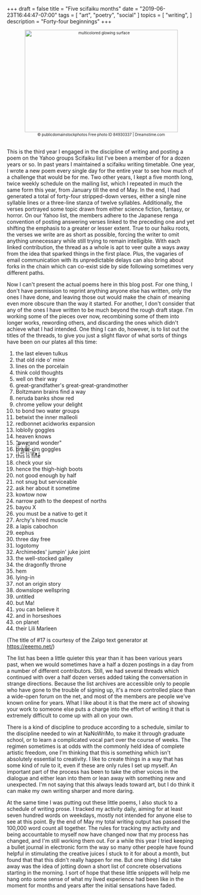 
+++
draft = false
title = "Five scifaiku months"
date = "2019-06-23T16:44:47-07:00"
tags = [
  "art",
  "poetry",
  "social"
]
topics = [
  "writing",
]
description = "Forty-four beginnings"
+++


<div align="center" style="font-size:x-small"><img src="https://milkfish08.s3.amazonaws.com/photo/blog/abovethefold/dreamstime_xxl_84930337.jpg" alt="multicolored glowing surface"
title="multicolored glowing surface" width="409" height="273" /><br />
© publicdomainstockphotos
Free photo ID 84930337 | Dreamstime.com
</div><br clear="all" />

This is the third year I engaged in the discipline of writing and posting a poem on the Yahoo groups Scifaiku list I've been a member of for a dozen years or so.
In past years I maintained a scifaiku writing timetable.
One year,  I wrote a new poem every single day for the entire year to see how much of a challenge that would be for me.
Two other years, I kept a five month long, twice weekly schedule on the mailing list, which I repeated in much the same form this year, from January till the end of May.
In the end, I had generated a total of forty-four stripped-down verses, either a single nine syllable lines or a three-line stanza of twelve syllables.
Additionally, the verses portrayed some topic drawn from either science fiction, fantasy, or horror.
On our Yahoo list, the members adhere to the Japanese renga convention of posting answering verses linked to the preceding one and yet shifting the emphasis to a greater or lesser extent.
True to our haiku roots, the verses we write are as short as possible, forcing the writer to omit anything unnecessary while still trying to remain intelligible.
With each linked contribution, the thread as a whole is apt to veer quite a ways away from the idea that sparked things in the first place.
Plus, the vagaries of email communication with its unpredictable delays can also bring about forks in the chain which can co-exist side by side following sometimes very different paths.

Now I can't present the actual poems here in this blog post.
For one thing, I don't have permission to reprint anything anyone else has written, only the ones I have done, and leaving those out would make the chain of meaning even more obscure than the way it started.
For another, I don't consider that any of the ones I have written to be much beyond the rough draft stage.
I'm working some of the pieces over now, recombining some of them into longer works, rewording others, and discarding the ones which didn't achieve what I had intended.
One thing I can do, however, is to list out the titles of the threads, to give you just a slight flavor of what sorts of things have been on our plates all this time:

1. the last eleven tulkus
1. that old ride o' mine
1. lines on the porcelain
1. think cold thoughts
1. well on their way
1. great-grandfather's great-great-grandmother
1. Boltzmann brains find a way
1. neruda banks show red
1. chrome yellow your delight
1. to bond two water groups
1. betwixt the inner malleoli
1. redbonnet acidworks expansion
1. loblolly goggles
1. heaven knows
1. "awe and wonder"
1. brass-rim goggles
1. tͭ̔̍̔ͧͤͬh̾̇ͥ͑͛̿̔͑i̿ͧͮ͆ͭsͭ͂̚ ͭͬ̃̽͒̏ͬi̒ͬ͊̂͛ͪ̈́s̔̈́ͨ̉ͮ̂ͬ̅͛ ͪ̑f̽ͦ͐i̊͋̋nͥͮ̉̈͐ͦ̓e͒̒͐
1. check your six
1. hence the thigh-high boots
1. not good enough by half
1. not snug but serviceable
1. ask her about it sometime
1. kowtow now
1. narrow path to the deepest of norths
1. bayou X
1. you must be a native to get it
1. Archy's hired muscle
1. a lapis cabochon
1. eephus
1. three day free
1. logotomy
1. Archimedes' jumpin' juke joint
1. the well-stocked galley
1. the dragonfly throne
1. hem
1. lying-in
1. not an origin story
1. downslope wellspring
1. untitled
1. but Ma!
1. you can believe it
1. and in horseshoes
1. on planet
1. their Lili Marleen

(The title of \#17 is courtesy of the Zalgo text generator at https://eeemo.net/)

The list has been a little quieter this year than it has been various years past, when we would sometimes have a half a dozen postings in a day from a number of different contributors.
Still, we had several threads which continued with over a half dozen verses added taking the conversation in strange directions.
Because the list archives are accessible only to people who have gone to the trouble of signing up, it's a more controlled place than a wide-open forum on the net, and most of the members are people we've known online for years.
What I like about it is that the mere act of showing your work to someone else puts a charge into the effort of writing it that is extremely difficult to come up with all on your own.

There is a kind of discipline to produce according to a schedule, similar to the discipline needed to win at NaNoWriMo, to make it through graduate school, or to learn a complicated vocal part over the course of weeks.
The regimen sometimes is at odds with the commonly held idea of complete artistic freedom, one I'm thinking that this is something which isn't absolutely essential to creativity.
I like to create things in a way that has some kind of rule to it, even if these are only rules I set up myself.
An important part of the process has been to take the other voices in the dialogue and either lean into them or lean away with something new and unexpected.
I'm not saying that this always leads toward art, but I do think it can make my own writing sharper and more daring.

At the same time I was putting out these little poems, I also stuck to a schedule of writing prose.
I tracked my activity daily, aiming for at least seven hundred words on weekdays, mostly not intended for anyone else to see at this point.
By the end of May my total writing output has passed the 100,000 word count all together.
The rules for tracking my activity and being accountable to myself now have changed now that my process has changed, and I'm still working them out.
For a while this year I tried keeping a bullet journal in electronic form the way so many other people have found helpful in stimulating the creative juices
I stuck to it for about a month, but found that that this didn't really happen for me.
But one thing I did take away was the idea of jotting down a short list of concrete observations starting in the morning.
I sort of hope that these little snippets will help me hang onto some sense of what my lived experience had been like in the moment for months and years after the initial sensations have faded.
